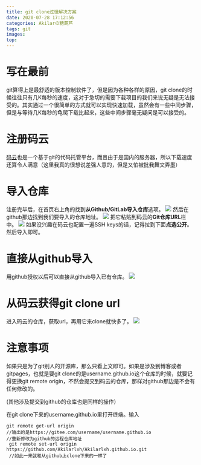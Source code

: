 ```yaml
---
title: git clone过慢解决方案
date: 2020-07-28 17:12:56
categories: Akilarの糖葫芦
tags: git
images:
top:
---
```


# 写在最前

git算得上是最舒适的版本控制软件了，但是因为各种各样的原因，git clone的时候往往只有几K每秒的速度，这对于急切的需要下载项目的我们来说无疑是无法接受的。其实通过一个很简单的方式就可以实现快速加载，虽然会有一些中间步骤，但是与等待几K每秒的龟爬下载比起来，这些中间步骤毫无疑问是可以接受的。

# 注册码云
[码云](https://gitee.com/)也是一个基于git的代码托管平台，而且由于是国内的服务器，所以下载速度还算令人满意（这里我真的很想说差强人意的，但是又怕被批我舞文弄墨）

# 导入仓库
注册完毕后，在首页右上角的找到**从Github/GitLab导入仓库**选项。
![](http://akilar-1259097125.cos.ap-shanghai.myqcloud.com/git-clone%E8%BF%87%E6%85%A2%E8%A7%A3%E5%86%B3%E6%96%B9%E6%A1%88/20200728052051207.png)
然后在github那边找到我们要导入的仓库地址。
![](http://akilar-1259097125.cos.ap-shanghai.myqcloud.com/git-clone%E8%BF%87%E6%85%A2%E8%A7%A3%E5%86%B3%E6%96%B9%E6%A1%88/20200728052317216.png)
把它粘贴到码云的**Git仓库URL**栏中。
![](http://akilar-1259097125.cos.ap-shanghai.myqcloud.com/git-clone%E8%BF%87%E6%85%A2%E8%A7%A3%E5%86%B3%E6%96%B9%E6%A1%88/20200728052501594.png)
如果没兴趣在码云也配置一遍SSH keys的话，记得拉到下面**点选公开**。然后导入即可。

# 直接从github导入
用github授权以后可以直接从github导入已有仓库。
![](http://akilar-1259097125.cos.ap-shanghai.myqcloud.com/git-clone%E8%BF%87%E6%85%A2%E8%A7%A3%E5%86%B3%E6%96%B9%E6%A1%88/20200728052745339.png)

# 从码云获得git clone url
进入码云的仓库，获取url，再用它来clone就快多了。
![](http://akilar-1259097125.cos.ap-shanghai.myqcloud.com/git-clone%E8%BF%87%E6%85%A2%E8%A7%A3%E5%86%B3%E6%96%B9%E6%A1%88/20200728053033220.png)

# 注意事项
如果只是为了git别人的开源库，那么只看上文即可。如果是涉及到博客或者gitpages，也就是要git clone的是username.github.io这个仓库的时候，就要记得更换git remote origin，不然会提交到码云的仓库，那样对github那边是不会有任何修改的。

(其他涉及提交到github的仓库也是同样的操作）

在git clone下来的username.github.io里打开终端。输入
```
git remote get-url origin
//输出的是https://gitee.com/username/username.github.io
//重新修改为github的远程仓库地址
 git remote set-url origin https://github.com/Akilarlxh/Akilarlxh.github.io.git
 //如此一来就和从github上clone下来的一样了
```


